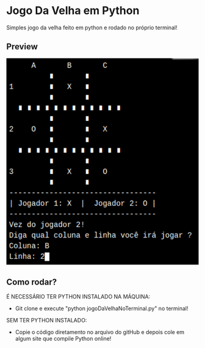 # Jogo Da Velha em Python
Simples jogo da velha feito em python e rodado no próprio terminal!

## Preview
<img src="img-readme.png" width="600" />

## Como rodar?
É NECESSÁRIO TER PYTHON INSTALADO NA MÁQUINA:
- Git clone e execute "python jogoDaVelhaNoTerminal.py" no terminal!

SEM TER PYTHON INSTALADO:
- Copie o código diretamento no arquivo do gitHub e depois cole em algum site que compile Python online!
